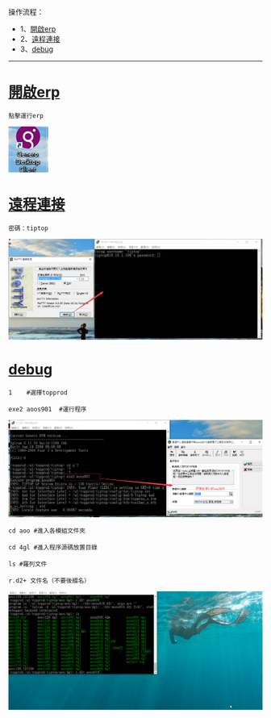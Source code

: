 操作流程：
- 1、[開啟erp](#gbl-01)
- 2、[遠程連接](#gbl-02)
- 3、[debug](#gbl-03)

***

# <a name="gbl-01" href="#" >開啟erp</a>

`點擊運行erp`

![](image/2-1.png)

# <a name="gbl-02" href="#" >遠程連接</a>

`密碼：tiptop`

![](image/2-2.png)

# <a name="gbl-03" href="#" >debug</a>

```
1    #選擇topprod

exe2 aoos901  #運行程序
```

![](image/2-3.png)

```
cd aoo #進入各模組文件夾

cd 4gl #進入程序源碼放置目錄

ls #羅列文件

r.d2+ 文件名（不要後綴名）
```

![](image/2-4.gif)



